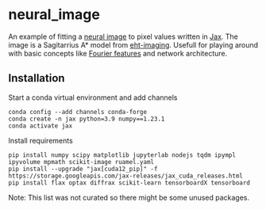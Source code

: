# neural_image
An example of fitting a [neural image](https://www.matthewtancik.com/nerf) to pixel values written in [Jax](https://jax.readthedocs.io/en/latest/notebooks/quickstart.html). 
The image is a Sagitarrius A* model from [eht-imaging](https://github.com/achael/eht-imaging/tree/main/models).
Usefull for playing around with basic concepts like [Fourier features](https://arxiv.org/pdf/2006.10739.pdf) and network architecture.

Installation
---
Start a conda virtual environment and add channels
```
conda config --add channels conda-forge
conda create -n jax python=3.9 numpy==1.23.1
conda activate jax
```
Install requirements 
```
pip install numpy scipy matplotlib jupyterlab nodejs tqdm ipympl ipyvolume mpmath scikit-image ruamel.yaml
pip install --upgrade "jax[cuda12_pip]" -f https://storage.googleapis.com/jax-releases/jax_cuda_releases.html
pip install flax optax diffrax scikit-learn tensorboardX tensorboard
```

Note: This list was not curated so there might be some unused packages.

